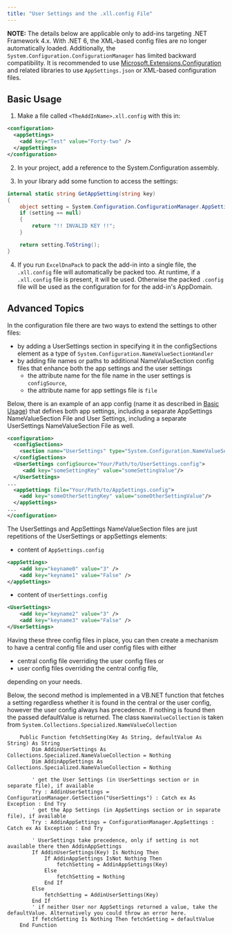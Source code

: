 ```yaml
---
title: "User Settings and the .xll.config File"
---
```


**NOTE:** The details below are applicable only to add-ins targeting .NET Framework 4.x. With .NET 6, the XML-based config files are no longer automatically loaded. Additionally, the `System.Configuration.ConfigurationManager` has limited backward compatibility. It is recommended to use [Microsoft.Extensions.Configuration](https://learn.microsoft.com/en-us/dotnet/core/extensions/configuration) and related libraries to use `AppSettings.json` or XML-based configuration files.

## Basic Usage

1. Make a file called `<TheAddInName>.xll.config` with this in:

```xml
<configuration>
  <appSettings>
    <add key="Test" value="Forty-two" />
  </appSettings>
</configuration>
```

2. In your project, add a reference to the System.Configuration assembly.

3. In your library add some function to access the settings:

```csharp
internal static string GetAppSetting(string key)
{
    object setting = System.Configuration.ConfigurationManager.AppSettings[key];
    if (setting == null)
    {
        return "!! INVALID KEY !!";
    }

    return setting.ToString();
}
```

4. If you run `ExcelDnaPack` to pack the add-in into a single file, the `.xll.config` file will automatically be packed too. At runtime, if a `.xll.config` file is present, it will be used. Otherwise the packed `.config` file will be used as the configuration for for the add-in's AppDomain.

## Advanced Topics

In the configuration file there are two ways to extend the settings to other files:

* by adding a UserSettings section in specifying it in the configSections element as a type of `System.Configuration.NameValueSectionHandler`
* by adding file names or paths to additional NameValueSection config files that enhance both the app settings and the user settings
	* the attribute name for the file name in the user settings is `configSource`,
	* the attribute name for app settings file is `file`

Below, there is an example of an app config (name it as described in [Basic Usage](#basic-usage)) that defines both app settings, including a separate AppSettings NameValueSection File and User Settings, including a separate UserSettings NameValueSection File as well.

```xml
<configuration>
  <configSections>
    <section name="UserSettings" type="System.Configuration.NameValueSectionHandler"/>
  </configSections>
  <UserSettings configSource="Your/Path/to/UserSettings.config">
     <add key="someSettingKey" value="someSettingValue"/>
  </UserSettings>
...
  <appSettings file="Your/Path/to/AppSettings.config">
    <add key="someOtherSettingKey" value="someOtherSettingValue"/>
  </appSettings>
...
</configuration>
```

The UserSettings and AppSettings NameValueSection files are just repetitions of the UserSettings or appSettings elements:

* content of `AppSettings.config`  

```xml
<appSettings>
    <add key="keyname0" value="3" />
    <add key="keyname1" value="False" />
</appSettings>
```

* content of `UserSettings.config`  

```xml
<UserSettings>
    <add key="keyname2" value="3" />
    <add key="keyname3" value="False" />
</UserSettings>
```

Having these three config files in place, you can then create a mechanism to have a central config file and user config files with either

* central config file overriding the user config files or
* user config files overriding the central config file,

depending on your needs.

Below, the second method is implemented in a VB.NET function that fetches a setting regardless whether it is found in the central or the user config, however the user config always has precedence. If nothing is found then the passed defaultValue is returned.
The class `NameValueCollection` is taken from `System.Collections.Specialized.NameValueCollection`

```vbnet
    Public Function fetchSetting(Key As String, defaultValue As String) As String
        Dim AddinUserSettings As Collections.Specialized.NameValueCollection = Nothing
        Dim AddinAppSettings As Collections.Specialized.NameValueCollection = Nothing

        ' get the User Settings (in UserSettings section or in separate file), if available
        Try : AddinUserSettings = ConfigurationManager.GetSection("UserSettings") : Catch ex As Exception : End Try
        ' get the App Settings (in AppSettings section or in separate file), if available
        Try : AddinAppSettings = ConfigurationManager.AppSettings : Catch ex As Exception : End Try

        ' UserSettings take precedence, only if setting is not available there then AddinAppSettings
        If AddinUserSettings(Key) Is Nothing Then
            If AddinAppSettings IsNot Nothing Then
                fetchSetting = AddinAppSettings(Key)
            Else
                fetchSetting = Nothing
            End If
        Else
            fetchSetting = AddinUserSettings(Key)
        End If
        ' if neither User nor AppSettings returned a value, take the defaultValue. Alternatively you could throw an error here.
        If fetchSetting Is Nothing Then fetchSetting = defaultValue
    End Function
```
